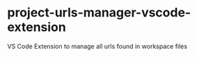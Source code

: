 # project-urls-manager-vscode-extension
VS Code Extension to manage all urls found in workspace files
